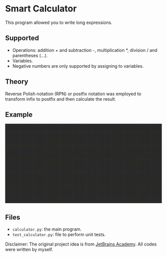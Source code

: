 # Smart Calculator
This program allowed you to write long expressions.

## Supported

- Operations: addition + and subtraction -, multiplication *, division / and parentheses (...). 
- Variables. 
- Negative numbers are only supported by assigning to variables.

## Theory
Reverse Polish notation (RPN) or postfix notation was employed to transform infix to postfix and then calculate the result.

## Example
![](demonstration.gif)

## Files
- `calculator.py`: the main program.
- `test_calculator.py`: file to perform unit tests.

Disclaimer: The original project idea is from [JetBrains Academy](https://hyperskill.org/projects/74). All codes were written by myself.